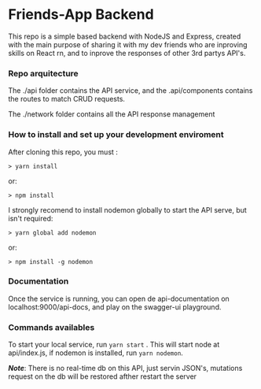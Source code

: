 # Friends-App Backend

This repo is a simple based backend with NodeJS and Express, created with the main purpose of sharing it with my dev friends who are inproving skills on React rn, and to inprove the responses of other 3rd partys API's.

### Repo arquitecture
The ./api folder contains the API service, and the .api/components contains the routes to match CRUD requests.

The ./network folder contains all the API response management

### How to install and set up your development enviroment

After cloning this repo, you must : 

```
> yarn install
```
or:

```
> npm install

```
I strongly recomend to install nodemon globally to start the API serve, but isn't required:

```
> yarn global add nodemon
```
or:
```
> npm install -g nodemon

```
### Documentation
Once the service is running, you can open de api-documentation on localhost:9000/api-docs, and play on the swagger-ui playground.

### Commands availables

To start your local service, run `yarn start` . This will start node at api/index.js, if nodemon is installed, run `yarn nodemon`.


**_Note_**: There is no real-time db on this API, just servin JSON's, mutations request on the db will be restored afther restart the server
